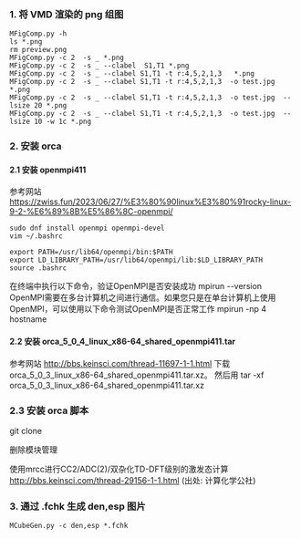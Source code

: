 ### 1. 将 VMD 渲染的 png 组图

```
MFigComp.py -h
ls *.png
rm preview.png
MFigComp.py -c 2  -s _ *.png
MFigComp.py -c 2  -s _ --clabel  S1,T1 *.png
MFigComp.py -c 2  -s _ --clabel S1,T1 -t r:4,5,2,1,3   *.png
MFigComp.py -c 2  -s _ --clabel S1,T1 -t r:4,5,2,1,3  -o test.jpg *.png
MFigComp.py -c 2  -s _ --clabel S1,T1 -t r:4,5,2,1,3  -o test.jpg  --lsize 20 *.png
MFigComp.py -c 2  -s _ --clabel S1,T1 -t r:4,5,2,1,3  -o test.jpg  --lsize 10 -w 1c *.png
```

### 2. 安装 orca

#### 2.1 安装 openmpi411
参考网站 https://zwiss.fun/2023/06/27/%E3%80%90linux%E3%80%91rocky-linux-9-2-%E6%89%8B%E5%86%8C-openmpi/

```
sudo dnf install openmpi openmpi-devel
vim ~/.bashrc

export PATH=/usr/lib64/openmpi/bin:$PATH
export LD_LIBRARY_PATH=/usr/lib64/openmpi/lib:$LD_LIBRARY_PATH
source .bashrc
```

在终端中执行以下命令，验证OpenMPI是否安装成功
mpirun --version
OpenMPI需要在多台计算机之间进行通信。如果您只是在单台计算机上使用OpenMPI，可以使用以下命令测试OpenMPI是否正常工作
mpirun -np 4 hostname



#### 2.2 安装 orca_5_0_4_linux_x86-64_shared_openmpi411.tar

参考网站 http://bbs.keinsci.com/thread-11697-1-1.html
下载 orca_5_0_3_linux_x86-64_shared_openmpi411.tar.xz。
然后用  tar -xf orca_5_0_3_linux_x86-64_shared_openmpi411.tar.xz

### 2.3 安装 orca 脚本

git clone  


删除模块管理


使用mrcc进行CC2/ADC(2)/双杂化TD-DFT级别的激发态计算
http://bbs.keinsci.com/thread-29156-1-1.html
(出处: 计算化学公社)


### 3. 通过 .fchk 生成 den,esp 图片


```
MCubeGen.py -c den,esp *.fchk
```














